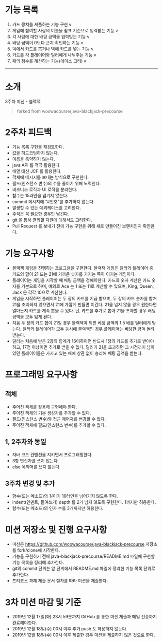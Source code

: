 # 기능 목록
1. 카드 뭉치를 셔플하는 기능 구현 v
2. 게임에 참여할 사람의 이름을 쉼표 기준으로 입력받는 기능 v
3. 각 사람에 대한 배팅 금액을 입력받는 기능 v
4. 배팅 금액이 0보다 큰지 확인하는 기능 v
5. 덱에서 카드를 뽑거나 덱에 카드를 넣는 기능 v
6. 카드를 각 플레이어와 딜러에게 나눠주는 기능 v
7. 패의 점수를 계산하는 기능(에이스 고려) v

------
# 소개
3주차 미션 - 블랙잭
> forked from woowacourse/java-blackjack-precourse

# 2주차 피드백
 - 기능 목록 구현을 재검토한다.
 - 값을 하드코딩하지 않는다.
 - 이름을 축약하지 않는다.
 - java API 를 적극 활용한다.
 - 배열 대신 JCF 를 활용한다.
 - 객체에 메시지를 보내는 방식으로 구현한다.
 - 필드(인스턴스 변수)의 수를 줄이기 위해 노력한다.
 - 비즈니스 로직과 UI 로직을 분리한다.
 - 함수는 15라인을 넘기지 않는다.
 - commit 메시지에 "#번호"를 추가하지 않는다.
 - 발생할 수 있는 예외케이스를 고려한다.
 - 주석은 꼭 필요한 경우만 남긴다.
 - git 을 통해 관리할 자원에 대해서도 고려한다.
 - Pull Request 를 보내기 전에 기능 구현을 위해 새로 만들어진 브랜치인지 확인한다.

# 기능 요구사항
 - 블랙잭 게임을 진행하는 프로그램을 구현한다. 블랙잭 게임은 딜러와 플레이어 중 카드의 합이 21 또는 21에 가까운 숫자를 가지는 쪽이 이기는 게임이다.
 - 플레이어는 게임을 시작할 때 배팅 금액을 정해야한다. 카드의 숫자 계산은 카드 숫자를 기본으로 하며, 예외로 Ace 는 1 또는 11로 계산할 수 있으며, King, Queen, Jack 은 각각 10으로 계산한다.
 - 게임을 시작하면 플레이어는 두 장의 카드를 지급 받으며, 두 장의 카드 숫자를 합쳐 21을 초과하지 않으면서 21에 가깝게 만들면 이긴다. 21을 넘지 않을 경우 원한다면 얼마든지 카드를 계속 뽑을 수 있다. 단, 카드를 추가로 뽑아 21을 초과할 경우 배팅 금액을 모두 잃게 된다.
 - 처음 두 장의 카드 합이 21일 경우 블랙잭이 되면 베팅 금액의 1.5 배를 딜러에게 받는다. 딜러와 플레이어가 모두 동시에 블랙잭인 경우 플레이어는 베팅한 금액 돌려받는다.
 - 딜러는 처음에 받은 2장의 합계가 16이하이면 반드시 1장의 카드를 추가로 받아야 하고, 17점 이상이면 추가로 받을 수 없다. 딜러가 21을 초과하면 그 시점까지 남아 있던 플레이어들은 가지고 있는 패에 상관 없이 승리해 베팅 금액을 받는다. 

# 프로그래밍 요구사항
## 객체
 - 주어진 객체를 활용해 구현해야 한다.
 - 주어진 객체의 기본 생성자를 추가할 수 없다.
 - 필드(인스턴스 변수)와 접근 제어자를 변경할 수 없다.
 - 주어진 객체에 필드(인스턴스 변수)를 추가할 수 없다.

## 1, 2주차와 동일
 - 자바 코드 컨벤션을 지키면서 프로그래밍한다.
 - 3항 연산자를 쓰지 않는다.
 - else 예약어를 쓰지 않는다. 
 
## 3주차 변경 및 추가
 - 함수(또는 메소드)의 길이가 10라인을 넘어가지 않도록 한다.
 - indent(인덴트, 들여쓰기) depth 를 2가 넘지 않도록 구현한다. 1까지만 허용한다.
 - 함수(또는 메소드)의 인자 수를 3개까지만 허용한다.

# 미션 저장소 및 진행 요구사항
 - 미션은 https://github.com/woowacourse/java-blackjack-precourse 저장소를 fork/clone해 시작한다.
 - 기능을 구현하기 전에 java-blackjack-precourse/README.md 파일에 구현할 기능 목록을 정리해 추가한다.
 - git의 commit 단위는 앞 단계에서 README.md 파일에 정리한 기능 목록 단위로 추가한다.
 - 프리코스 과제 제출 문서 절차를 따라 미션을 제출한다.

# 3차 미션 마감 및 기준
 - 2019년 12월 17일(화) 23시 59분까지 GitHub 를 통한 미션 제출과 메일 전송까지 완료해야한다.
 - 2019년 12월 18일(수) 00시 이후 추가 push 도 허용하지 않는다.
 - 2019년 12월 18일(수) 00시 이후 제출한 경우 미션을 제출하지 않은 것으로 한다.

